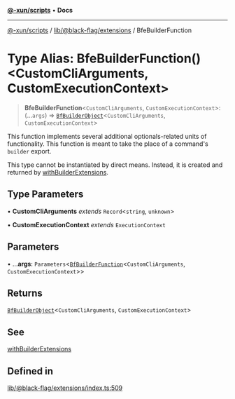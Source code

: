 [**@-xun/scripts**](../../../../README.md) • **Docs**

***

[@-xun/scripts](../../../../README.md) / [lib/@black-flag/extensions](../README.md) / BfeBuilderFunction

# Type Alias: BfeBuilderFunction()\<CustomCliArguments, CustomExecutionContext\>

> **BfeBuilderFunction**\<`CustomCliArguments`, `CustomExecutionContext`\>: (...`args`) => [`BfBuilderObject`](BfBuilderObject.md)\<`CustomCliArguments`, `CustomExecutionContext`\>

This function implements several additional optionals-related units of
functionality. This function is meant to take the place of a command's
`builder` export.

This type cannot be instantiated by direct means. Instead, it is created and
returned by [withBuilderExtensions](../functions/withBuilderExtensions.md).

## Type Parameters

• **CustomCliArguments** *extends* `Record`\<`string`, `unknown`\>

• **CustomExecutionContext** *extends* `ExecutionContext`

## Parameters

• ...**args**: `Parameters`\<[`BfBuilderFunction`](BfBuilderFunction.md)\<`CustomCliArguments`, `CustomExecutionContext`\>\>

## Returns

[`BfBuilderObject`](BfBuilderObject.md)\<`CustomCliArguments`, `CustomExecutionContext`\>

## See

[withBuilderExtensions](../functions/withBuilderExtensions.md)

## Defined in

[lib/@black-flag/extensions/index.ts:509](https://github.com/Xunnamius/xscripts/blob/184c8e10da5407b40476129ff0f6e538d7df3af0/lib/@black-flag/extensions/index.ts#L509)
